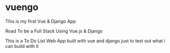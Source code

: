 # vuengo
This is my first Vue & Django App


Road To be a Full Stack
Using Vue.js & Django


This is a To Do List Web App built with vue and django just to test out what i can build with it
